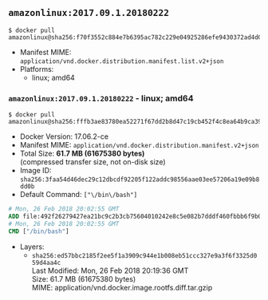 ## `amazonlinux:2017.09.1.20180222`

```console
$ docker pull amazonlinux@sha256:f70f3552c884e7b6395ac782c229e04925286efe9430372ad4d00641632d506a
```

-	Manifest MIME: `application/vnd.docker.distribution.manifest.list.v2+json`
-	Platforms:
	-	linux; amd64

### `amazonlinux:2017.09.1.20180222` - linux; amd64

```console
$ docker pull amazonlinux@sha256:fffb3ae83780ea52271f67dd2b8d47c19cb452f4c8ea64b9ca39e4e91c87f45b
```

-	Docker Version: 17.06.2-ce
-	Manifest MIME: `application/vnd.docker.distribution.manifest.v2+json`
-	Total Size: **61.7 MB (61675380 bytes)**  
	(compressed transfer size, not on-disk size)
-	Image ID: `sha256:3faa54d46dec29c12dbcdf92205f122addc98556aae03ee57206a19e09b8dd0b`
-	Default Command: `["\/bin\/bash"]`

```dockerfile
# Mon, 26 Feb 2018 20:02:55 GMT
ADD file:492f26279427ea21bc9c2b3cb75604010242e8c5e082b7dddf460fbbb6f9b04b in / 
# Mon, 26 Feb 2018 20:02:55 GMT
CMD ["/bin/bash"]
```

-	Layers:
	-	`sha256:ed57bbc2185f2ee5f1a3909c944e1b008eb51ccc327e9a3f6f3325d059d4aa4c`  
		Last Modified: Mon, 26 Feb 2018 20:19:36 GMT  
		Size: 61.7 MB (61675380 bytes)  
		MIME: application/vnd.docker.image.rootfs.diff.tar.gzip
